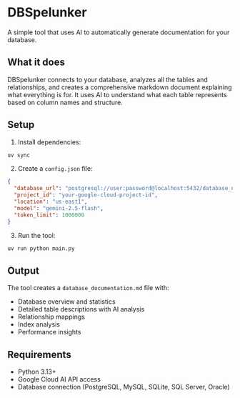 # DBSpelunker

A simple tool that uses AI to automatically generate documentation for your database.

## What it does

DBSpelunker connects to your database, analyzes all the tables and relationships, and creates a comprehensive markdown document explaining what everything is for. It uses AI to understand what each table represents based on column names and structure.

## Setup

1. Install dependencies:
```bash
uv sync
```

2. Create a `config.json` file:
```json
{
  "database_url": "postgresql://user:password@localhost:5432/database_name",
  "project_id": "your-google-cloud-project-id",
  "location": "us-east1",
  "model": "gemini-2.5-flash",
  "token_limit": 1000000
}
```

3. Run the tool:
```bash
uv run python main.py
```

## Output

The tool creates a `database_documentation.md` file with:
- Database overview and statistics
- Detailed table descriptions with AI analysis
- Relationship mappings
- Index analysis
- Performance insights

## Requirements

- Python 3.13+
- Google Cloud AI API access
- Database connection (PostgreSQL, MySQL, SQLite, SQL Server, Oracle)